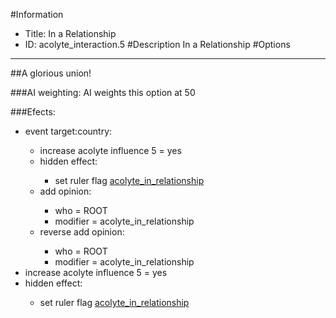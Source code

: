 #Information
 - Title: In a Relationship
 - ID: acolyte_interaction.5
#Description
In a Relationship
#Options

___
##A glorious union!

###AI weighting:
AI weights this option at 50


###Efects:<ul><li>event target:country:</li><ul><li>increase acolyte influence 5 = yes</li><li>hidden effect:</li><ul><li>set ruler flag [acolyte_in_relationship](../flags/acolyte_in_relationship.md)</li></ul><li>add opinion:</li><ul><li>who = ROOT</li><li>modifier = acolyte_in_relationship</li></ul><li>reverse add opinion:</li><ul><li>who = ROOT</li><li>modifier = acolyte_in_relationship</li></ul></ul><li>increase acolyte influence 5 = yes</li><li>hidden effect:</li><ul><li>set ruler flag [acolyte_in_relationship](../flags/acolyte_in_relationship.md)</li></ul></ul>
